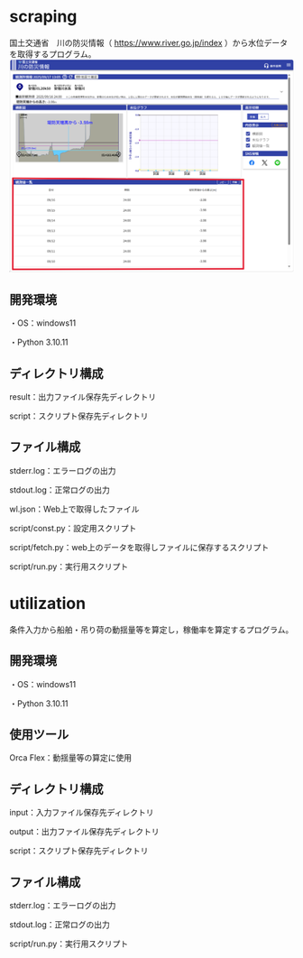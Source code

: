# scraping

国土交通省　川の防災情報（ https://www.river.go.jp/index ）から水位データを取得するプログラム。
![top](./scraping/site.png)

## 開発環境

・OS：windows11

・Python 3.10.11

## ディレクトリ構成

result：出力ファイル保存先ディレクトリ

script：スクリプト保存先ディレクトリ

## ファイル構成

stderr.log：エラーログの出力

stdout.log：正常ログの出力

wl.json：Web上で取得したファイル

script/const.py：設定用スクリプト

script/fetch.py：web上のデータを取得しファイルに保存するスクリプト

script/run.py：実行用スクリプト




# utilization

条件入力から船舶・吊り荷の動揺量等を算定し，稼働率を算定するプログラム。

## 開発環境

・OS：windows11

・Python 3.10.11

## 使用ツール

Orca Flex：動揺量等の算定に使用

## ディレクトリ構成

input：入力ファイル保存先ディレクトリ

output：出力ファイル保存先ディレクトリ

script：スクリプト保存先ディレクトリ

## ファイル構成

stderr.log：エラーログの出力

stdout.log：正常ログの出力

script/run.py：実行用スクリプト
